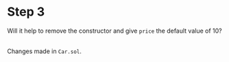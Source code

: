 # Step 3
Will it help to remove the constructor and give `price` the default value of 10?<br><br>

Changes made in `Car.sol`.
